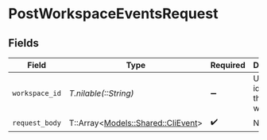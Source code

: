 # PostWorkspaceEventsRequest


## Fields

| Field                                                                 | Type                                                                  | Required                                                              | Description                                                           |
| --------------------------------------------------------------------- | --------------------------------------------------------------------- | --------------------------------------------------------------------- | --------------------------------------------------------------------- |
| `workspace_id`                                                        | *T.nilable(::String)*                                                 | :heavy_minus_sign:                                                    | Unique identifier of the workspace.                                   |
| `request_body`                                                        | T::Array<[Models::Shared::CliEvent](../../models/shared/clievent.md)> | :heavy_check_mark:                                                    | N/A                                                                   |